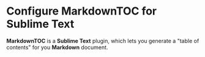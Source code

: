 # Configure MarkdownTOC for Sublime Text

**MarkdownTOC** is a **Sublime Text** plugin, which lets you generate a "table of contents" for you **Markdown** document.
